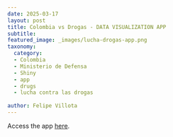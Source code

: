 ```yaml
---
date: 2025-03-17
layout: post
title: Colombia vs Drogas - DATA VISUALIZATION APP
subtitle: 
featured_image: _images/lucha-drogas-app.png
taxonomy:
  category: 
  - Colombia
  - Ministerio de Defensa
  - Shiny
  - app
  - drugs
  - lucha contra las drogas
 
author: Felipe Villota 
---
```


Access the app <a href="https://felipevillota.shinyapps.io/lucha-drogas/" target="_blank" class="creator"> here</a>.